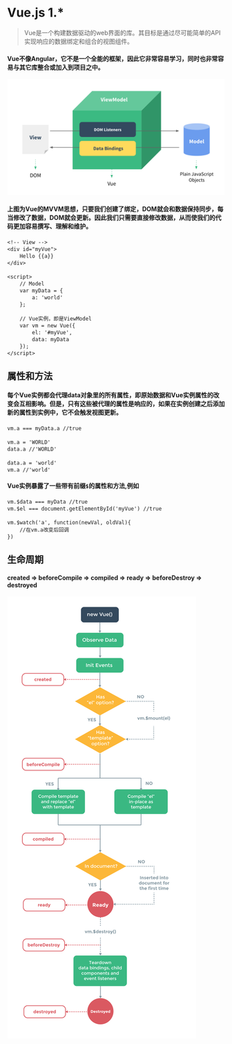 # Vue.js 1.*
> Vue是一个构建数据驱动的web界面的库。其目标是通过尽可能简单的API实现响应的数据绑定和组合的视图组件。  

#### Vue不像Angular，它不是一个全能的框架，因此它非常容易学习，同时也非常容易与其它库整合或加入到项目之中。

![Alt text](/dist/images/mvvm.png)

#### 上图为Vue的MVVM思想，只要我们创建了绑定，DOM就会和数据保持同步，每当修改了数据，DOM就会更新。因此我们只需要直接修改数据，从而使我们的代码更加容易撰写、理解和维护。

	<!-- View -->
	<div id="myVue">
		Hello {{a}}
	</div>  

	<script>
		// Model
		var myData = {
			a: 'world'
		};

		// Vue实例，即是ViewModel
		var vm = new Vue({
			el: '#myVue',
			data: myData
		});
	</script>
	
## 属性和方法  
#### 每个Vue实例都会代理data对象里的所有属性，即原始数据和Vue实例属性的改变会互相影响。但是，只有这些被代理的属性是响应的，如果在实例创建之后添加新的属性到实例中，它不会触发视图更新。

	vm.a === myData.a //true

	vm.a = 'WORLD'
	data.a //'WORLD'

	data.a = 'world'
	vm.a //'world'
	
#### Vue实例暴露了一些带有前缀`$`的属性和方法,例如

	vm.$data === myData	//true
	vm.$el === document.getElementById('myVue')	//true

	vm.$watch('a', function(newVal, oldVal){
		//在vm.a改变后回调
	})

## 生命周期  
#### created => beforeCompile => compiled => ready => beforeDestroy => destroyed
![Alt text](/dist/images/lifecycle.png)